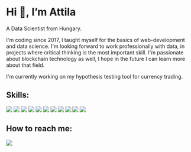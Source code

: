 
<h1>  Hi 👋, I’m Attila</h1>
<p> A Data Scientist from Hungary.
</p>
<p> I'm coding since 2017, I taught myself for the basics of web-development and data science. I'm looking forward to work professionally with data, in projects where critical thinking is the most important skill. I'm passionate about blockchain technology as well, I hope in the future I can learn more about that field.
</p>
<p> I'm currently working on my hypothesis testing tool for currency trading.
</p>

<h2> Skills: </h2> 

<img src="https://img.shields.io/badge/python-3670A0?style=for-the-badge&logo=python&logoColor=ffdd54">  <img src="https://img.shields.io/badge/javascript-%23323330.svg?style=for-the-badge&logo=javascript&logoColor=%23F7DF1E">  <img src="https://img.shields.io/badge/tensorflow%20-%23FF6F00.svg?&style=for-the-badge&logo=tensorflow&logoColor=white"> 
<img src="https://img.shields.io/badge/mongodb%20-%2347A248svg?&style=for-the-badge&logo=mongodb&logoColor=white">  <img src="https://img.shields.io/badge/mysql-%2300000f.svg?style=for-the-badge&logo=mysql&logoColor=white"> <img src="https://img.shields.io/badge/postgres-%23316192.svg?style=for-the-badge&logo=postgresql&logoColor=white"> <img src="https://img.shields.io/badge/node.js-6DA55F?style=for-the-badge&logo=node.js&logoColor=white"> <img src="https://img.shields.io/badge/numpy-%23013243.svg?style=for-the-badge&logo=numpy&logoColor=white"> <img src="https://img.shields.io/badge/pandas-%23150458.svg?style=for-the-badge&logo=pandas&logoColor=white"> <img src="https://img.shields.io/badge/scikit--learn-%23F7931E.svg?style=for-the-badge&logo=scikit-learn&logoColor=white"> <img src="https://img.shields.io/badge/vuejs-%2335495e.svg?style=for-the-badge&logo=vuedotjs&logoColor=%234FC08D">

<h2> How to reach me: </h2> 

<a href="mailto: attila.gara.93@gmail.com">
<img src="https://img.shields.io/badge/attila.gara.93@gmail.com-D14836?style=for-the-badge&logo=gmail&logoColor=white" style="max-width: 100%;"></a>
<!--- 
Attila-G-Py/Attila-G-Py is a ✨ special ✨ repository because its `README.md` (this file) appears on your GitHub profile.
You can click the Preview link to take a look at your changes. <img src="[http://img.shields.io/badge/-VS%20Code-000000?style=for-the-badge&logo=Visual-studio-code&logoColor=blue](https://img.shields.io/badge/mysql-%23000
--->
